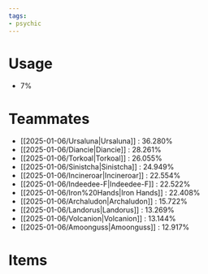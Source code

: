 ```yaml
---
tags:
- psychic
---
```

# Usage
- 7%
# Teammates
- [[2025-01-06/Ursaluna|Ursaluna]] : 36.280%
- [[2025-01-06/Diancie|Diancie]] : 28.261%
- [[2025-01-06/Torkoal|Torkoal]] : 26.055%
- [[2025-01-06/Sinistcha|Sinistcha]] : 24.949%
- [[2025-01-06/Incineroar|Incineroar]] : 22.554%
- [[2025-01-06/Indeedee-F|Indeedee-F]] : 22.522%
- [[2025-01-06/Iron%20Hands|Iron Hands]] : 22.408%
- [[2025-01-06/Archaludon|Archaludon]] : 15.722%
- [[2025-01-06/Landorus|Landorus]] : 13.269%
- [[2025-01-06/Volcanion|Volcanion]] : 13.144%
- [[2025-01-06/Amoonguss|Amoonguss]] : 12.917%
# Items
